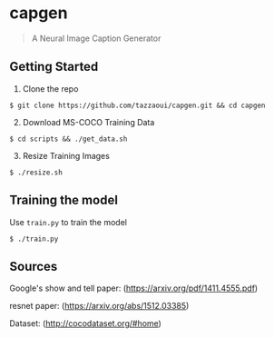 # capgen
> A Neural Image Caption Generator

## Getting Started

  1. Clone the repo

    $ git clone https://github.com/tazzaoui/capgen.git && cd capgen

  2. Download MS-COCO Training Data

    $ cd scripts && ./get_data.sh

  3. Resize Training Images

    $ ./resize.sh

## Training the model 

Use `train.py` to train the model

`$ ./train.py`




## Sources
Google's show and tell paper: (https://arxiv.org/pdf/1411.4555.pdf)

resnet paper: (https://arxiv.org/abs/1512.03385)

Dataset: (http://cocodataset.org/#home)
